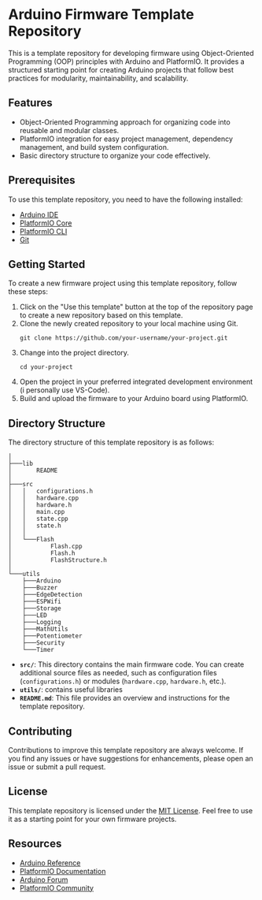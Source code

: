 # Arduino Firmware Template Repository

This is a template repository for developing firmware using Object-Oriented Programming (OOP) principles with Arduino and PlatformIO. It provides a structured starting point for creating Arduino projects that follow best practices for modularity, maintainability, and scalability.

## Features

- Object-Oriented Programming approach for organizing code into reusable and modular classes.
- PlatformIO integration for easy project management, dependency management, and build system configuration.
- Basic directory structure to organize your code effectively.

## Prerequisites

To use this template repository, you need to have the following installed:

- [Arduino IDE](https://www.arduino.cc/en/software)
- [PlatformIO Core](https://platformio.org/platformio-ide)
- [PlatformIO CLI](https://docs.platformio.org/en/latest/core/installation.html)
- [Git](https://git-scm.com/)

## Getting Started

To create a new firmware project using this template repository, follow these steps:

1. Click on the "Use this template" button at the top of the repository page to create a new repository based on this template.
2. Clone the newly created repository to your local machine using Git.
   ```
   git clone https://github.com/your-username/your-project.git
   ```
3. Change into the project directory.
   ```
   cd your-project
   ```
4. Open the project in your preferred integrated development environment (i personally use VS-Code).
5. Build and upload the firmware to your Arduino board using PlatformIO.

## Directory Structure

The directory structure of this template repository is as follows:

```
│
├───lib
│       README
│
├───src
│   │   configurations.h
│   │   hardware.cpp
│   │   hardware.h
│   │   main.cpp
│   │   state.cpp
│   │   state.h
│   │
│   └───Flash
│           Flash.cpp
│           Flash.h
│           FlashStructure.h
│
└───utils
    ├───Arduino
    ├───Buzzer
    ├───EdgeDetection
    ├───ESPWifi
    ├───Storage
    ├───LED
    ├───Logging
    ├───MathUtils
    ├───Potentiometer
    ├───Security
    └───Timer

```

- **`src/`**: This directory contains the main firmware code. You can create additional source files as needed, such as configuration files (`configurations.h`) or modules (`hardware.cpp`, `hardware.h`, etc.).
- **`utils/`**: contains useful libraries
- **`README.md`**: This file provides an overview and instructions for the template repository.

## Contributing

Contributions to improve this template repository are always welcome. If you find any issues or have suggestions for enhancements, please open an issue or submit a pull request.

## License

This template repository is licensed under the [MIT License](LICENSE). Feel free to use it as a starting point for your own firmware projects.

## Resources

- [Arduino Reference](https://www.arduino.cc/reference/en/)
- [PlatformIO Documentation](https://docs.platformio.org/)
- [Arduino Forum](https://forum.arduino.cc/)
- [PlatformIO Community](https://community.platformio.org/)
